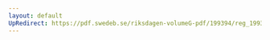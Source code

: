 ```yaml
---
layout: default
UpRedirect: https://pdf.swedeb.se/riksdagen-volumeG-pdf/199394/reg_199394/reg_199394_0098.pdf
---
```

